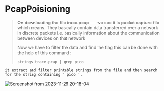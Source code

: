 # PcapPoisioning
>On downloading the file trace.pcap --- we see it is packet capture file which means. They basically contain data transferred over a network in discrete packets i.e. basically information about the communication between devices on that network
>
>Now we have to filter the data and find the flag this can be done with the help of this command :
>```
>strings trace.pcap | grep pico
```
it extract and filter printable strings from the file and then search for the string containing ' pico '.
```

![Screenshot from 2023-11-26 20-18-04](https://github.com/prisha27/taskphase/assets/123857524/c56a55a8-b196-4ad2-863d-b9d90425803d)

